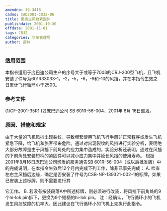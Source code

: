 ```yaml
---
amendno: 39-3418
cadno: CAD2001-CRJ2-06
title: 更换主风挡紧固件
publishdate: 2001-10-30
effdate: 2001-11-01
tags: CRJ2
categories: 华东管理局
author: 郝炜
---
```


### 适用范围 
本指令适用于庞巴迪公司生产的序号大于或等于7003的CRJ-200型飞机，且飞机安装了件号为601R33033-1，-2，-5，-6，-9和-10的风挡，并在本指令生效之日累计飞行循环小于2500。

### 参考文件
   (1)CF-2001-35R1 
   (2)庞巴迪公司 SB 601R-56-004，2001年 8月 16日颁发。

### 原因、措施和规定 
由于大量的飞机风挡出现裂纹，导致频繁使用飞机飞行手册非正常程序或发生飞机紧急下降，给飞机和旅客带来危险。通过对出现裂纹的风挡进行实验分析，表明绝大部分故障是由于风挡下前角处的应力集中造成的，实验分析还表明，通过在风挡的下前角处安装短柄的紧固件可以减小应力集中并延长风挡的使用寿命。 
    根据2001年8月16日庞巴迪公司颁发的服务通告SB 601R-56-004（或以后批准版）中的完成说明，在本指令生效后12个月内完成下列工作，除非已事先完成： 
A. 检查左右主风挡后边缘，确定是否安装了件号为CSB-NP-139321-002-1的标牌。如果已安装上述标牌，则不需要进行其
  
它工作。 
    B. 若没有按装段落A中所述标牌，则必须进行改装，将风挡下前角处的9个hi-lok pin拆下，更换为9个短柄的hi-lok pin。 
    注：经确认，飞行循环小的飞机发生风挡故障的机率大，因此建议在飞行循环小的飞机上先执行此指令。
